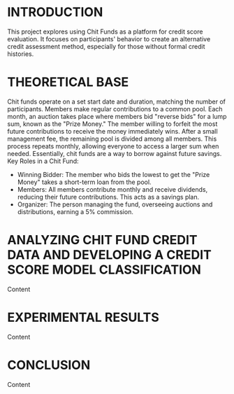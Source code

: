 # INTRODUCTION
This project explores using Chit Funds as a platform for credit score evaluation. It focuses on participants' behavior to create an alternative credit assessment method, especially for those without formal credit histories.

# THEORETICAL BASE 
Chit funds operate on a set start date and duration, matching the number of participants. Members make regular contributions to a common pool. Each month, an auction takes place where members bid "reverse bids" for a lump sum, known as the "Prize Money." The member willing to forfeit the most future contributions to receive the money immediately wins. After a small management fee, the remaining pool is divided among all members. This process repeats monthly, allowing everyone to access a larger sum when needed. Essentially, chit funds are a way to borrow against future savings. Key Roles in a Chit Fund:
- Winning Bidder: The member who bids the lowest to get the "Prize Money" takes a short-term loan from the pool.
- Members: All members contribute monthly and receive dividends, reducing their future contributions. This acts as a savings plan.
- Organizer: The person managing the fund, overseeing auctions and distributions, earning a 5% commission.
# ANALYZING CHIT FUND CREDIT DATA AND DEVELOPING A CREDIT SCORE MODEL CLASSIFICATION
Content

# EXPERIMENTAL RESULTS
Content

# CONCLUSION
Content
